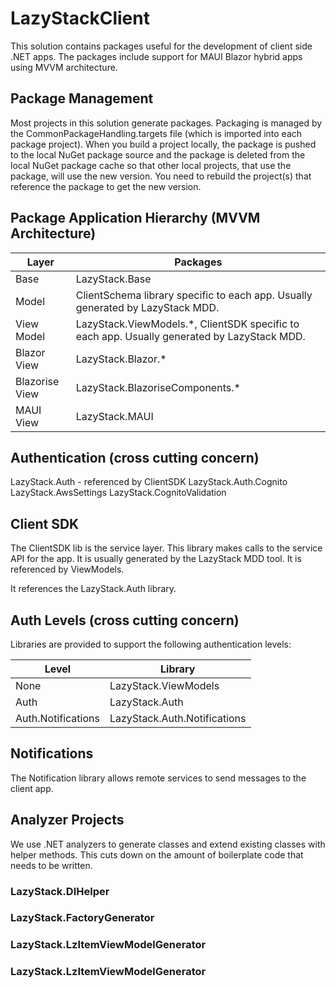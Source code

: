 # LazyStackClient
This solution contains packages useful for the development of client side .NET apps. The packages include support for MAUI Blazor hybrid apps using MVVM architecture. 

## Package Management 
Most projects in this solution generate packages. Packaging is managed by the CommonPackageHandling.targets file (which is imported into each package project). When you build a project locally, the package is pushed to the local NuGet package source and the package is deleted from the local NuGet package cache so that other local projects, that  use the package, will use the new version. You need to rebuild the project(s) that reference the package to get the new version.

## Package Application Hierarchy (MVVM Architecture)
| Layer | Packages |
| --- | --- |	
| Base | LazyStack.Base |
| Model | ClientSchema library specific to each app. Usually generated by LazyStack MDD. |
| View Model | LazyStack.ViewModels.*, ClientSDK specific to each app. Usually generated by LazyStack MDD. |
| Blazor View | LazyStack.Blazor.* |
| Blazorise View | LazyStack.BlazoriseComponents.* |
| MAUI View | LazyStack.MAUI |

## Authentication (cross cutting concern)
LazyStack.Auth - referenced by ClientSDK 
LazyStack.Auth.Cognito
LazyStack.AwsSettings
LazyStack.CognitoValidation

## Client SDK 
The ClientSDK lib is the service layer. This library makes calls to the service API for the app. It is usually generated by the LazyStack MDD tool. It is referenced by ViewModels.  

It references the LazyStack.Auth library.

## Auth Levels (cross cutting concern)
Libraries are provided to support the following authentication levels:

| Level | Library |
| --- | --- |
| None | LazyStack.ViewModels |
| Auth | LazyStack.Auth |
| Auth.Notifications | LazyStack.Auth.Notifications |

## Notifications 
The Notification library allows remote services to send messages to the client app.


## Analyzer Projects
We use .NET analyzers to generate classes and extend existing classes with helper methods. This cuts down on the amount of boilerplate code that needs to be written.

### LazyStack.DIHelper 

### LazyStack.FactoryGenerator 

### LazyStack.LzItemViewModelGenerator

### LazyStack.LzItemViewModelGenerator



